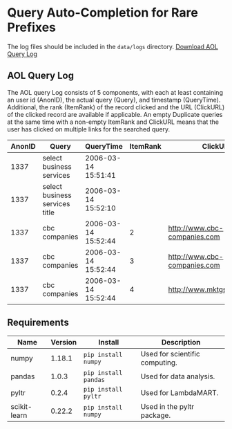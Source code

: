 # Query Auto-Completion for Rare Prefixes
The log files should be included in the `data/logs` directory.
[Download AOL Query Log](http://www.cim.mcgill.ca/~dudek/206/Logs/AOL-user-ct-collection/)

## AOL Query Log 
The AOL query Log consists of 5 components, with each at least containing an user id (AnonID), the actual query (Query), and timestamp (QueryTime). Additional, the rank (ItemRank) of the record clicked and the URL (ClickURL) of the clicked record are available if applicable. An empty Duplicate queries at the same time with a non-empty ItemRank and ClickURL means that the user has clicked on multiple links for the searched query.

| AnonID      | Query                            | QueryTime                 | ItemRank      | ClickURL                        |
|-------------|----------------------------------|---------------------------|---------------|---------------------------------|
| 1337	      | select business services	     | 2006-03-14 15:51:41	     |               |                                 |
| 1337	      | select business services title	 | 2006-03-14 15:52:10	     |               |                                 |
| 1337	      | cbc companies	                 | 2006-03-14 15:52:44	     | 2             | http://www.cbc-companies.com    |
| 1337	      | cbc companies	                 | 2006-03-14 15:52:44	     | 3             | http://www.cbc-companies.com    |
| 1337	      | cbc companies	     			 | 2006-03-14 15:52:44		 | 4             | http://www.mktgservices.com     |


## Requirements
| Name        | Version | Install                   | Description                      |
|-------------|---------|---------------------------|----------------------------------|
| numpy       | 1.18.1  | `pip install numpy`       | Used for scientific computing.   |
| pandas      | 1.0.3   | `pip install pandas`      | Used for data analysis.          |
| pyltr       | 0.2.4   | `pip install pyltr`       | Used for LambdaMART.             |
| scikit-learn| 0.22.2  | `pip install numpy`       | Used in the pyltr package.       |

	
